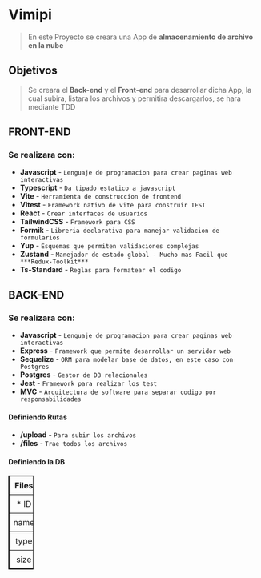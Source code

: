 # Vimipi

>En este Proyecto se creara una App de **almacenamiento de archivo en la nube**

## Objetivos
 > Se creara el **Back-end** y el **Front-end** para desarrollar dicha App, la cual subira, listara los archivos y permitira descargarlos, se  hara mediante TDD

 
## FRONT-END 
### Se realizara con:

- **Javascript** - `Lenguaje de programacion para crear paginas web interactivas`
- **Typescript** - `Da tipado estatico a javascript`
- **Vite** - `Herramienta de construccion de frontend`
- **Vitest** - `Framework nativo de vite para construir TEST`
- **React** - `Crear interfaces de usuarios`
- **TailwindCSS** - `Framework para CSS`
- **Formik** - `Libreria declarativa para manejar validacion de formularios`
- **Yup** - `Esquemas que permiten validaciones complejas`
- **Zustand** - `Manejador de estado global - Mucho mas Facil que ***Redux-Toolkit***`
- **Ts-Standard** - `Reglas para formatear el codigo`

## BACK-END 
### Se realizara con:

- **Javascript** - `Lenguaje de programacion para crear paginas web interactivas`
- **Express** - `Framework que permite desarrollar un servidor web`
- **Sequelize** - `ORM para modelar base de datos, en este caso con Postgres`
- **Postgres** - `Gestor de DB relacionales`
- **Jest** - `Framework para realizar los test`
- **MVC** - `Arquitectura de software para separar codigo por responsabilidades`


#### Definiendo Rutas

 - **/upload** - `Para subir los archivos`
 - **/files** - `Trae todos los archivos`
 
#### Definiendo la DB
 
<!DOCTYPE html>
<html>
  <head>
    <style>
      table {
        width: 10%;
        border-collapse: collapse;
        border: 1px solid black;
      }
      th, td {
        border: 1px solid black;
        padding: 8px;
        text-align: center;
      }
    </style>
  </head>
  <body>

  <table>
    <tr>
      <th >Files</th>
    </tr>
    <tr>
      <td>* ID</td>
    </tr>
    <tr>
      <td>name</td>
    </tr>
    <tr>
      <td>type</td>
    </tr>
    <tr>
      <td>size</td>
    </tr>
  </table>
  </body>
</html>

